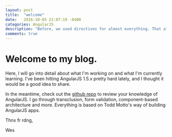 ```yaml
---
layout: post
title:  "welcome"
date:   2016-10-05 22:07:19 -0400
categories: AngularJS
description: "Before, we used directives for almost everything. That all changes in Angular 1.5 and 2."
comments: true
---
```

# Welcome to my blog. 
Here, I will go into detail about what I'm working on and what I'm currently learning. I've been hitting AngularJS 1.5.x pretty hard lately, and I thought it would be a good idea to share.

In the meantime, check out the [github repo] to review your knowledge of AngularJS. I go through transclusion, form validation, component-based architecture and more. Everything is based on Todd Motto's way of building AngularJS apps. 

Thnx fr rdng,

Wes


[github repo]: https://github.com/wesaspinall/ng-koans


